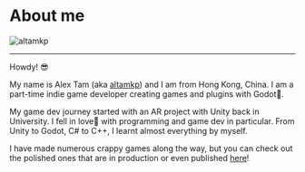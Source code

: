 # About me

<img src="~/images/altamkp_main.png" alt="altamkp" style="display: block; margin: 0 auto" />

---

Howdy! 😎

My name is Alex Tam (aka [altamkp](https://github.com/altamkp)) and I am from Hong Kong, China. I am a part-time indie game developer creating games and plugins with Godot👾.

My game dev journey started with an AR project with Unity back in University. I fell in love💙 with programming and game dev in particular. From Unity to Godot, C# to C++, I learnt almost everything by myself.

I have made numerous crappy games along the way, but you can check out the polished ones that are in production or even published [here](games.md)!

